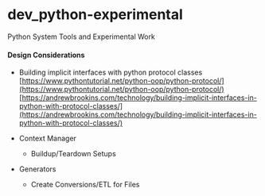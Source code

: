 # dev_python-experimental
Python System Tools and Experimental Work

#### Design Considerations
- Building implicit interfaces with python protocol classes
  [https://www.pythontutorial.net/python-oop/python-protocol/](https://www.pythontutorial.net/python-oop/python-protocol/) <br/>
  [https://andrewbrookins.com/technology/building-implicit-interfaces-in-python-with-protocol-classes/](https://andrewbrookins.com/technology/building-implicit-interfaces-in-python-with-protocol-classes/) <br/>

- Context Manager
  - Buildup/Teardown Setups

- Generators
  - Create Conversions/ETL for Files
